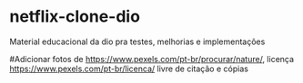 # netflix-clone-dio
Material educacional da dio pra testes, melhorias e implementações



#Adicionar fotos de https://www.pexels.com/pt-br/procurar/nature/, licença https://www.pexels.com/pt-br/licenca/ livre de citação e cópias
